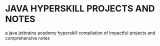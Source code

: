 # JAVA HYPERSKILL PROJECTS AND NOTES
 a java jetbrains academy hyperskill compilation of impactful projects and comprehensive notes
